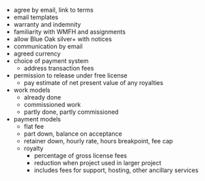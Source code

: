 - agree by email, link to terms
- email templates
- warranty and indemnity
- familiarity with WMFH and assignments
- allow Blue Oak silver+ with notices
- communication by email
- agreed currency
- choice of payment system
    - address transaction fees
- permission to release under free license
    - pay estimate of net present value of any royalties
- work models
    - already done
    - commissioned work
    - partly done, partly commissioned
- payment models
    - flat fee
    - part down, balance on acceptance
    - retainer down, hourly rate, hours breakpoint, fee cap
    - royalty
        - percentage of gross license fees
        - reduction when project used in larger project
        - includes fees for support, hosting, other ancillary services